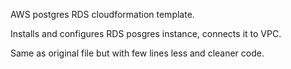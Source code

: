 AWS postgres RDS cloudformation template.

Installs and configures RDS posgres instance, connects it to VPC.

Same as original file but with few lines less and cleaner code.
